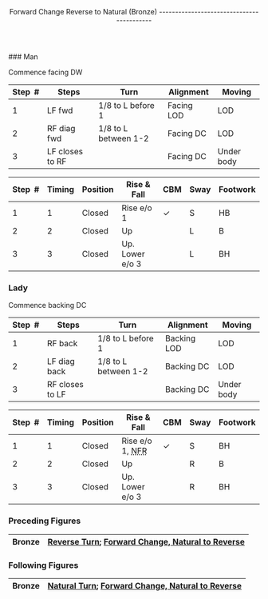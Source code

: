 <header>Forward Change Reverse to Natural (Bronze)
------------------------------------------

 </header>### Man

Commence facing DW

 | **Step<span style="color:white">\_</span>\#** | **Steps** | **Turn** | **Alignment** | **Moving** |
|---|---|---|---|---|
| 1 | LF fwd | 1/8 to L before 1 | Facing LOD | LOD |
| 2 | RF diag fwd | 1/8 to L between 1-2 | Facing DC | LOD |
| 3 | LF closes to RF |  | Facing DC | Under body |

 | **Step<span style="color:white">\_</span>\#** | **Timing** | **Position** | **Rise &amp; Fall** | **CBM** | **Sway** | **Footwork** |
|---|---|---|---|---|---|---|
| 1 | 1 | Closed | Rise e/o 1 | ✓ | S | HB |
| 2 | 2 | Closed | Up |  | L | B |
| 3 | 3 | Closed | Up. Lower e/o 3 |  | L | BH |

### Lady

Commence backing DC

 | **Step<span style="color:white">\_</span>\#** | **Steps** | **Turn** | **Alignment** | **Moving** |
|---|---|---|---|---|
| 1 | RF back | 1/8 to L before 1 | Backing LOD | LOD |
| 2 | LF diag back | 1/8 to L between 1-2 | Backing DC | LOD |
| 3 | RF closes to LF |  | Backing DC | Under body |

 | **Step<span style="color:white">\_</span>\#** | **Timing** | **Position** | **Rise &amp; Fall** | **CBM** | **Sway** | **Footwork** |
|---|---|---|---|---|---|---|
| 1 | 1 | Closed | Rise e/o 1, <abbr title="No Foot Rise: No foot rise occurs when stepping back on the inside of most turns when the heel of the supporting foot will remain in contact with the floor until full weight is taken onto the next step. The rise is felt in the body and legs only.">NFR</abbr> | ✓ | S | BH |
| 2 | 2 | Closed | Up |  | R | B |
| 3 | 3 | Closed | Up. Lower e/o 3 |  | R | BH |

### Preceding Figures

 | Bronze | [Reverse Turn](reverse_turn.md); [Forward Change, Natural to Reverse](forward_change_natural_to_reverse.md) |
|---|---|

### Following Figures

 | Bronze | [Natural Turn](natural_turn.md); [Forward Change, Natural to Reverse](forward_change_natural_to_reverse.md) |
|---|---|